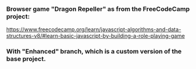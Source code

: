 ### Browser game "Dragon Repeller" as from the FreeCodeCamp project:
https://www.freecodecamp.org/learn/javascript-algorithms-and-data-structures-v8/#learn-basic-javascript-by-building-a-role-playing-game
### With "Enhanced" branch, which is a custom version of the base project.
